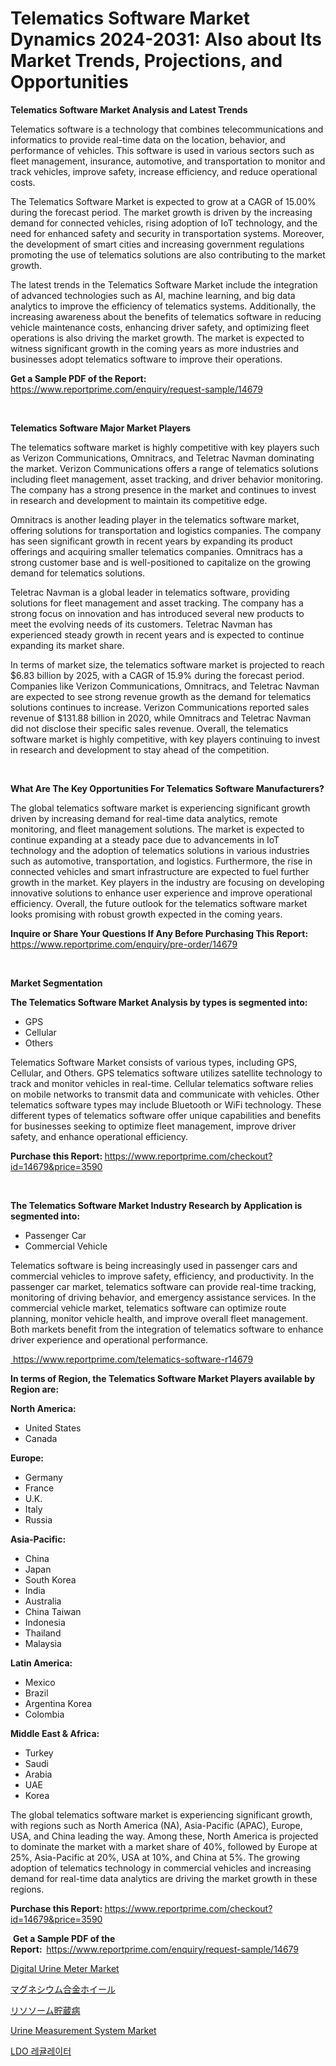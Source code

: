 <p><h1>Telematics Software Market Dynamics 2024-2031: Also about Its Market Trends, Projections, and Opportunities</h1></p><p><strong>Telematics Software Market Analysis and Latest Trends</strong></p>
<p><p>Telematics software is a technology that combines telecommunications and informatics to provide real-time data on the location, behavior, and performance of vehicles. This software is used in various sectors such as fleet management, insurance, automotive, and transportation to monitor and track vehicles, improve safety, increase efficiency, and reduce operational costs.</p><p>The Telematics Software Market is expected to grow at a CAGR of 15.00% during the forecast period. The market growth is driven by the increasing demand for connected vehicles, rising adoption of IoT technology, and the need for enhanced safety and security in transportation systems. Moreover, the development of smart cities and increasing government regulations promoting the use of telematics solutions are also contributing to the market growth.</p><p>The latest trends in the Telematics Software Market include the integration of advanced technologies such as AI, machine learning, and big data analytics to improve the efficiency of telematics systems. Additionally, the increasing awareness about the benefits of telematics software in reducing vehicle maintenance costs, enhancing driver safety, and optimizing fleet operations is also driving the market growth. The market is expected to witness significant growth in the coming years as more industries and businesses adopt telematics software to improve their operations.</p></p>
<p><strong>Get a Sample PDF of the Report:&nbsp;</strong> <a href="https://www.reportprime.com/enquiry/request-sample/14679">https://www.reportprime.com/enquiry/request-sample/14679</a></p>
<p>&nbsp;</p>
<p><strong>Telematics Software Major Market Players</strong></p>
<p><p>The telematics software market is highly competitive with key players such as Verizon Communications, Omnitracs, and Teletrac Navman dominating the market. Verizon Communications offers a range of telematics solutions including fleet management, asset tracking, and driver behavior monitoring. The company has a strong presence in the market and continues to invest in research and development to maintain its competitive edge.</p><p>Omnitracs is another leading player in the telematics software market, offering solutions for transportation and logistics companies. The company has seen significant growth in recent years by expanding its product offerings and acquiring smaller telematics companies. Omnitracs has a strong customer base and is well-positioned to capitalize on the growing demand for telematics solutions.</p><p>Teletrac Navman is a global leader in telematics software, providing solutions for fleet management and asset tracking. The company has a strong focus on innovation and has introduced several new products to meet the evolving needs of its customers. Teletrac Navman has experienced steady growth in recent years and is expected to continue expanding its market share.</p><p>In terms of market size, the telematics software market is projected to reach $6.83 billion by 2025, with a CAGR of 15.9% during the forecast period. Companies like Verizon Communications, Omnitracs, and Teletrac Navman are expected to see strong revenue growth as the demand for telematics solutions continues to increase. Verizon Communications reported sales revenue of $131.88 billion in 2020, while Omnitracs and Teletrac Navman did not disclose their specific sales revenue. Overall, the telematics software market is highly competitive, with key players continuing to invest in research and development to stay ahead of the competition.</p></p>
<p>&nbsp;</p>
<p><strong>What Are The Key Opportunities For Telematics Software Manufacturers?</strong></p>
<p><p>The global telematics software market is experiencing significant growth driven by increasing demand for real-time data analytics, remote monitoring, and fleet management solutions. The market is expected to continue expanding at a steady pace due to advancements in IoT technology and the adoption of telematics solutions in various industries such as automotive, transportation, and logistics. Furthermore, the rise in connected vehicles and smart infrastructure are expected to fuel further growth in the market. Key players in the industry are focusing on developing innovative solutions to enhance user experience and improve operational efficiency. Overall, the future outlook for the telematics software market looks promising with robust growth expected in the coming years.</p></p>
<p><strong>Inquire or Share Your Questions If Any Before Purchasing This Report:</strong> <a href="https://www.reportprime.com/enquiry/pre-order/14679">https://www.reportprime.com/enquiry/pre-order/14679</a></p>
<p>&nbsp;</p>
<p><strong>Market Segmentation</strong></p>
<p><strong>The Telematics Software Market Analysis by types is segmented into:</strong></p>
<p><ul><li>GPS</li><li>Cellular</li><li>Others</li></ul></p>
<p><p>Telematics Software Market consists of various types, including GPS, Cellular, and Others. GPS telematics software utilizes satellite technology to track and monitor vehicles in real-time. Cellular telematics software relies on mobile networks to transmit data and communicate with vehicles. Other telematics software types may include Bluetooth or WiFi technology. These different types of telematics software offer unique capabilities and benefits for businesses seeking to optimize fleet management, improve driver safety, and enhance operational efficiency.</p></p>
<p><strong>Purchase this Report:&nbsp;</strong><a href="https://www.reportprime.com/checkout?id=14679&price=3590">https://www.reportprime.com/checkout?id=14679&price=3590</a></p>
<p>&nbsp;</p>
<p><strong>The Telematics Software Market Industry Research by Application is segmented into:</strong></p>
<p><ul><li>Passenger Car</li><li>Commercial Vehicle</li></ul></p>
<p><p>Telematics software is being increasingly used in passenger cars and commercial vehicles to improve safety, efficiency, and productivity. In the passenger car market, telematics software can provide real-time tracking, monitoring of driving behavior, and emergency assistance services. In the commercial vehicle market, telematics software can optimize route planning, monitor vehicle health, and improve overall fleet management. Both markets benefit from the integration of telematics software to enhance driver experience and operational performance.</p></p>
<p><a href="https://www.reportprime.com/telematics-software-r14679">&nbsp;https://www.reportprime.com/telematics-software-r14679</a></p>
<p><strong>In terms of Region, the Telematics Software Market Players available by Region are:</strong></p>
<p>
    <p> <strong> North America: </strong>
        <ul>
            <li>United States</li>
            <li>Canada</li>
        </ul>
        </p> 
    <p> <strong> Europe: </strong>
        <ul>
            <li>Germany</li>
            <li>France</li>
            <li>U.K.</li>
            <li>Italy</li>
            <li>Russia</li>
        </ul>
        </p> 
    <p> <strong> Asia-Pacific: </strong>
        <ul>
            <li>China</li>
            <li>Japan</li>
            <li>South Korea</li>
            <li>India</li>
            <li>Australia</li>
            <li>China Taiwan</li>
            <li>Indonesia</li>
            <li>Thailand</li>
            <li>Malaysia</li>
        </ul>
        </p> 
    <p> <strong> Latin America: </strong>
        <ul>
            <li>Mexico</li>
            <li>Brazil</li>
            <li>Argentina Korea</li>
            <li>Colombia</li>
        </ul>
        </p> 
    <p> <strong> Middle East & Africa: </strong>
        <ul>
            <li>Turkey</li>
            <li>Saudi</li>
            <li>Arabia</li>
            <li>UAE</li>
            <li>Korea</li>
        </ul>
    </p>
    </p>
<p><p>The global telematics software market is experiencing significant growth, with regions such as North America (NA), Asia-Pacific (APAC), Europe, USA, and China leading the way. Among these, North America is projected to dominate the market with a market share of 40%, followed by Europe at 25%, Asia-Pacific at 20%, USA at 10%, and China at 5%. The growing adoption of telematics technology in commercial vehicles and increasing demand for real-time data analytics are driving the market growth in these regions.</p></p>
<p><strong>Purchase this Report: </strong><a href="https://www.reportprime.com/checkout?id=14679&price=3590">https://www.reportprime.com/checkout?id=14679&price=3590</a></p>
<p>&nbsp;<strong>Get a Sample PDF of the Report:&nbsp;&nbsp;</strong><a href="https://www.reportprime.com/enquiry/request-sample/14679">https://www.reportprime.com/enquiry/request-sample/14679</a></p>
<p><strong></strong></p>
<p><p><a href="https://medium.com/@ikeschumm18/global-digital-urine-meter-market-exploring-market-share-market-trends-and-future-growth-fe817d2362d5">Digital Urine Meter Market</a></p><p><a href="https://medium.com/@jackparker654/%E3%83%9E%E3%82%B0%E3%83%8D%E3%82%B7%E3%82%A6%E3%83%A0%E5%90%88%E9%87%91%E3%83%9B%E3%82%A4%E3%83%BC%E3%83%AB%E5%B8%82%E5%A0%B4%E3%81%AE%E5%8B%95%E5%90%91%E3%81%A8%E5%88%86%E6%9E%90-%E6%9C%AA%E6%9D%A5%E3%81%AE%E6%88%90%E9%95%B7%E3%81%AE%E6%A9%9F%E4%BC%9A%E3%81%A8%E8%AA%B2%E9%A1%8C-2024%E5%B9%B4-2031%E5%B9%B4-d26e345bb77d">マグネシウム合金ホイール</a></p><p><a href="https://medium.com/@bulahhamill28/%E3%83%AA%E3%82%BD%E3%82%BD%E3%83%BC%E3%83%A0%E8%93%84%E7%A9%8D%E7%97%85%E5%B8%82%E5%A0%B4-%E3%82%B0%E3%83%AD%E3%83%BC%E3%83%90%E3%83%AB%E3%81%8A%E3%82%88%E3%81%B3%E5%9C%B0%E5%9F%9F%E5%88%86%E6%9E%90-%E5%9C%B0%E5%9F%9F-%E5%9B%BD%E3%83%AC%E3%83%99%E3%83%AB%E3%81%AE%E5%88%86%E6%9E%90-%E7%AB%B6%E4%BA%89%E7%92%B0%E5%A2%83%E3%81%AB%E7%84%A6%E7%82%B9%E3%82%92%E5%BD%93%E3%81%A6%E3%81%9F%E5%88%86%E6%9E%90%E3%81%A8%E4%BA%88%E6%B8%AC-2024%E5%B9%B4%E3%81%8B%E3%82%892031%E5%B9%B4%E3%81%BE%E3%81%A7-04dc2e71fb78">リソソーム貯蔵病</a></p><p><a href="https://medium.com/@ikeschumm18/urine-measurement-system-market-overview-global-market-trends-and-future-prospects-from-2024-to-ef2cff4ba826">Urine Measurement System Market</a></p><p><a href="https://medium.com/@leeusso5656/ldo-%EB%A0%88%EA%B7%A4%EB%A0%88%EC%9D%B4%ED%84%B0-%EC%8B%9C%EC%9E%A5-%EC%A1%B0%EC%82%AC-%EB%B3%B4%EA%B3%A0%EC%84%9C-2024%EB%85%84%EB%B6%80%ED%84%B0-2031%EB%85%84%EA%B9%8C%EC%A7%80-12-8-%EC%9D%98-%EC%95%88%EC%A0%95%EB%90%9C-cagr%EB%A1%9C-%EC%98%88%EC%83%81%EB%90%98%EB%8A%94-%EC%8B%9C%EC%9E%A5-%EC%98%88%EC%B8%A1-%EB%B0%8F-%EC%84%B1%EC%9E%A5-%EC%A0%84%EB%A7%9D-99ab3c3c30ff">LDO 레귤레이터</a></p></p>
